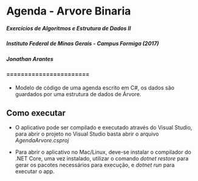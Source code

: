 # Agenda - Arvore Binaria

 ##### Exercícios de Algoritmos e Estrutura de Dados II
 ##### Instituto Federal de Minas Gerais - Campus Formiga (2017)
 ##### Jonathan Arantes

#### =======================

- Modelo de código de uma agenda escrito em C#, os dados são guardados por uma estrutura de dados de Árvore.

Como executar
-------------

- O aplicativo pode ser compilado e executado através do Visual Studio, para abrir o projeto no Visual Studio basta abrir o arquivo *AgendaArvore.csproj*

- Para abrir o aplicativo no Mac/Linux, deve-se instalar o compilador do .NET Core, uma vez instalado, utilizar o comando *dotnet restore* para gerar os pacotes necessários para execução, e *dotnet run* para executar o app.
